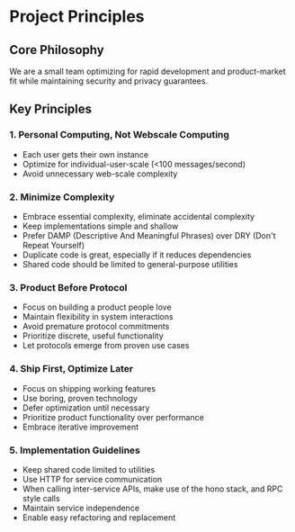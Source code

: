 # Project Principles

## Core Philosophy

We are a small team optimizing for rapid development and product-market fit while maintaining security and privacy guarantees.

## Key Principles

### 1. Personal Computing, Not Webscale Computing

- Each user gets their own instance
- Optimize for individual-user-scale (<100 messages/second)
- Avoid unnecessary web-scale complexity

### 2. Minimize Complexity

- Embrace essential complexity, eliminate accidental complexity
- Keep implementations simple and shallow
- Prefer DAMP (Descriptive And Meaningful Phrases) over DRY (Don't Repeat Yourself)
- Duplicate code is great, especially if it reduces dependencies
- Shared code should be limited to general-purpose utilities

### 3. Product Before Protocol

- Focus on building a product people love
- Maintain flexibility in system interactions
- Avoid premature protocol commitments
- Prioritize discrete, useful functionality
- Let protocols emerge from proven use cases

### 4. Ship First, Optimize Later

- Focus on shipping working features
- Use boring, proven technology
- Defer optimization until necessary
- Prioritize product functionality over performance
- Embrace iterative improvement

### 5. Implementation Guidelines

- Keep shared code limited to utilities
- Use HTTP for service communication
- When calling inter-service APIs, make use of the hono stack, and RPC style calls
- Maintain service independence
- Enable easy refactoring and replacement
